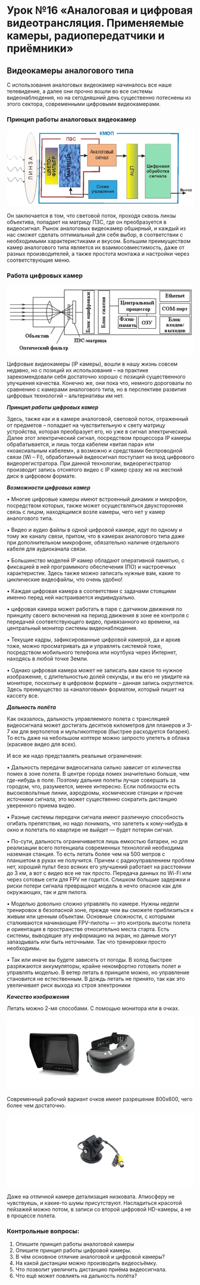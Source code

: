 Урок №16 «Аналоговая и цифровая видеотрансляция. Применяемые камеры, радиопередатчики и приёмники»
==================================================================================================

Видеокамеры аналогового типа
-----------------------------

С использования аналоговых видеокамер начиналось все наше телевидение, а далее они прочно вошли во все системы видеонаблюдения, но на сегодняшний день существенно потеснены из этого сектора, современными цифровыми видеокамерами.

### Принцип работы аналоговых видеокамер
 
![Analog](../img/16_1.png)

Он заключается в том, что световой поток, проходя сквозь линзы объектива, попадает на матрицу ПЗС, где он преобразуется в видеосигнал. Рынок аналоговых видеокамер обширный, и каждый из нас сможет сделать оптимальный для себя выбор, в соответствии с необходимыми характеристиками и вкусом.
Большим преимуществом камер аналогового типа является их взаимосовместимость, даже от разных производителей, а также простота монтажа и настройки через соответствующие меню.

### Работа цифровых камер

![analogCam](../img/16_2.png)

Цифровые видеокамеры (IP камеры), вошли в нашу жизнь совсем недавно, но с позиций их использования – на практике зарекомендовали себя достаточно хорошо с позиций существенного улучшения качества. Конечно же, они пока что, немного дороговаты по сравнению с камерами аналогового типа, но в перспективе развития цифровых технологий – альтернативы им нет.

***Принцип работы цифровых камер***
 
Здесь, также как и в камере аналоговой, световой поток, отраженный от предметов – попадает на чувствительную к свету матрицу устройства, которая преобразует его, но уже в сигнал электрический. Далее этот электрический сигнал, посредством процессора IP камеры обрабатывается, и лишь тогда кабелем «витая пара» или «коаксиальным кабелем», а возможно и средствами беспроводной связи (Wi – Fi), обработанный видеосигнал поступает на вход цифрового видеорегистратора. При данной технологии, видеорегистратор производит запись отснятого видео с IP камер сразу же на жесткий диск в цифровом формате.

***Возможности цифровых камер***

• Многие цифровые камеры имеют встроенный динамик и микрофон, посредством которых, также может осуществляться двухсторонняя связь с лицом, находящимся возле камеры, чего нет у камер аналогового типа.

• Видео и аудио файлы в одной цифровой камере, идут по одному и тому же каналу связи, притом, что в камерах аналогового типа даже при дополнительном микрофоне, обязательно наличие отдельного кабеля для аудиоканала связи.

• Большинство моделей IP камер обладают оперативной памятью, с фиксацией в ней программного обеспечения (ПО) и настроечных характеристик. Здесь также можно записать нужные вам, какие то циклические видеофайлы, что очень удобно!

• Каждая цифровая камера в соответствии с задачами стоящими именно перед ней настраивается индивидуально.

• цифровая камера может работать в паре с датчиком движения по принципу своего включения на период движения в зоне ее контроля с передачей соответствующего видео, привязанного ко времени, на центральный монитор системы видеонаблюдения.

• Текущие кадры, зафиксированные цифровой камерой, да и архив тоже, можно просматривать да и управлять системой тоже, посредством мобильного телефона или ноутбука через Интернет, находясь в любой точке Земли.

• Однако цифровая камера может не записать вам какое то нужное изображение, с длительностью долей секунды, и вы его не увидите на мониторе, поскольку в цифровом формате – данная запись округляется. Здесь преимущество за «аналоговым» форматом, который пишет на кассету все.


***Дальность полёта***

Как оказалось, дальность управляемого полета с трансляцией видеосигнала может достигать десятков километров для планеров и 3-7 км для вертолетов и мультикоптеров (быстрее расходуется батарея). То есть даже на небольшом коптере можно запросто улететь в облака (красивое видео для всех).


И все же надо представлять реальные ограничения:

•	Дальность передачи видеосигнала сильно зависит от количества помех в зоне полета. В центре города помех значительно больше, чем где-нибудь в поле. Поэтому дальние полеты лучше совершать за городом, что, разумеется, менее интересно. Если поблизости есть высоковольтные линии, аэродромы, космические станции и прочие источники сигнала, это может существенно сократить дистанцию уверенного приема видео.

•	Разные системы передачи сигнала имеют различную способность огибать препятствия, но надо понимать, что залететь к кому-нибудь в окно и полетать по квартире не выйдет — будет потерян сигнал. 

•	По-сути, дальность ограничивается лишь емкостью батареи, но для реализации всего потенциала современных технологий необходима наземная станция. То есть летать более чем на 500 метров с планшетом в руках не получится. Причем с радиоуправлением проблем нет, хороший пульт безо всяких его улучшений работает на расстоянии до 3 км, а вот с видео все не так просто. Передача данных по Wi-Fi или через сотовые сети для FPV  не годится. Слишком большие задержки и риски потери сигнала превращают модель в нечто опасное как для окружающих, так и для  пилота.

•	Моделью довольно сложно управлять по камере. Нужны недели тренировок в безопасной зоне, прежде чем вы сможете приблизиться к живым или ценным объектам. Основные сложности, с которыми сталкиваются начинающие FPV-пилоты — это контроль высоты полета и ориентация в пространстве относительно места старта. Есть системы, выводящие эту информацию на экран, но данные могут запаздывать или быть неточными. Так что тренировки просто необходимы.

•	Так или иначе вы будете зависеть от погоды. В холод быстрее разряжаются аккумуляторы, крайне некомфортно готовить полет и управлять моделью. В ветер летать в принципе можно, но управление становится не естественным. В дождь летать не принято, так как это увеличивает риск выхода из строя электроники

***Качество изображения***

Летать можно 2-мя способами. С помощью монитора или в очках. 

![resolution](../img/16_3.png)

Современный рабочий вариант очков имеет разрешение 800x600, чего более чем достаточно. 

![camera](../img/16_4.png)

Даже на отличной камере детализация низковата. Атмосферу не чувствуешь, и какие-то шумы присутствуют. Насладиться красотой пейзажей можно потом, в записи со второй цифровой HD-камеры, а не в процессе полета.

### Контрольные вопросы:

1)	Опишите принцип работы аналоговой камеры
2)	Опишите принцип работы цифровой камеры.
3)	В чём основное отличие аналоговой и цифровой камеры?
4)	На какой дистанции можно производить  видеосъёмку. 
5)	Что позволит увеличить дистанцию приёма видеосигнала.
6)	Что ещё может повлиять на дальность полёта?
